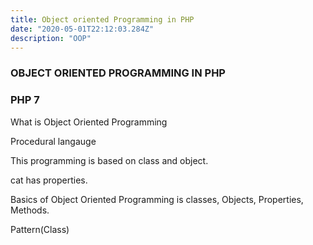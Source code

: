 ```yaml
---
title: Object oriented Programming in PHP
date: "2020-05-01T22:12:03.284Z"
description: "OOP"
---
```


### OBJECT ORIENTED PROGRAMMING IN PHP

### PHP 7

What is Object Oriented Programming

Procedural langauge

This programming is based on class and object.

cat has properties.

Basics of Object Oriented Programming is classes, Objects, Properties, Methods.

Pattern(Class)
